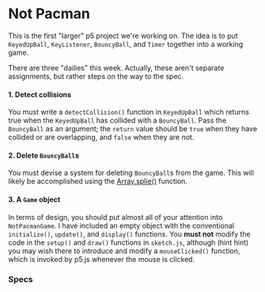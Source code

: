 # Not Pacman

This is the first "larger" p5 project we're working on. The idea is to put ```KeyedUpBall```, ```KeyListener```, ```BouncyBall```, and ```Timer``` together into a working game.

There are three "dailies" this week. Actually, these aren't separate assignments, but rather steps on the way to the spec.

#### 1. Detect collisions
You must write a ```detectCollision()``` function in ```KeyedUpBall``` which returns true when the ```KeyedUpBall``` has collided with a ```BouncyBall```. Pass the ```BouncyBall``` as an argument; the ```return``` value should be ```true``` when they have collided or are overlapping, and ```false``` when they are not.

#### 2. Delete ```BouncyBall```s
You must devise a system for deleting ```BouncyBall```s from the game. This will likely be accomplished using the [Array.splie()](https://developer.mozilla.org/en-US/docs/Web/JavaScript/Reference/Global_Objects/Array/splice) function.

#### 3. A ```Game``` object
In terms of design, you should put almost all of your attention into ```NotPacmanGame```. I have included an empty object with the conventional ```initialize()```, ```update()```, and ```display()``` functions. You **must not** modify the code in the ```setup()``` and ```draw()``` functions in ```sketch.js```, although (hint hint) you may wish there to introduce and modify a ```mouseClicked()``` function, which is invoked by p5.js whenever the mouse is clicked.

### Specs
